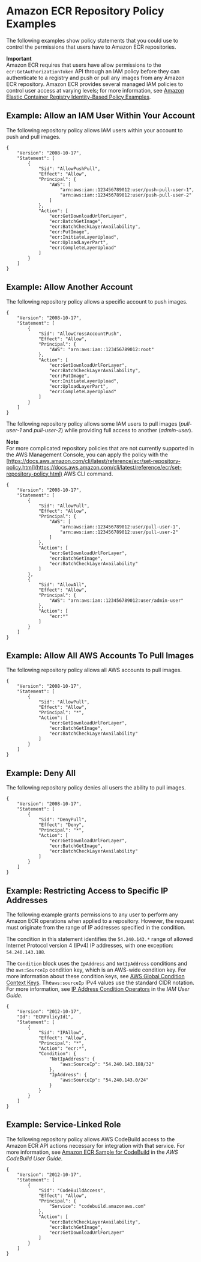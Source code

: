 # Amazon ECR Repository Policy Examples<a name="repository-policy-examples"></a>

The following examples show policy statements that you could use to control the permissions that users have to Amazon ECR repositories\.

**Important**  
Amazon ECR requires that users have allow permissions to the `ecr:GetAuthorizationToken` API through an IAM policy before they can authenticate to a registry and push or pull any images from any Amazon ECR repository\. Amazon ECR provides several managed IAM policies to control user access at varying levels; for more information, see [Amazon Elastic Container Registry Identity\-Based Policy Examples](security_iam_id-based-policy-examples.md)\.

## Example: Allow an IAM User Within Your Account<a name="IAM_within_account"></a>

The following repository policy allows IAM users within your account to push and pull images\.

```
{
    "Version": "2008-10-17",
    "Statement": [
        {
            "Sid": "AllowPushPull",
            "Effect": "Allow",
            "Principal": {
                "AWS": [
                    "arn:aws:iam::123456789012:user/push-pull-user-1",
                    "arn:aws:iam::123456789012:user/push-pull-user-2"
                ]
            },
            "Action": [
                "ecr:GetDownloadUrlForLayer",
                "ecr:BatchGetImage",
                "ecr:BatchCheckLayerAvailability",
                "ecr:PutImage",
                "ecr:InitiateLayerUpload",
                "ecr:UploadLayerPart",
                "ecr:CompleteLayerUpload"
            ]
        }
    ]
}
```

## Example: Allow Another Account<a name="IAM_allow_other_accounts"></a>

The following repository policy allows a specific account to push images\.

```
{
    "Version": "2008-10-17",
    "Statement": [
        {
            "Sid": "AllowCrossAccountPush",
            "Effect": "Allow",
            "Principal": {
                "AWS": "arn:aws:iam::123456789012:root"
            },
            "Action": [
                "ecr:GetDownloadUrlForLayer",
                "ecr:BatchCheckLayerAvailability",
                "ecr:PutImage",
                "ecr:InitiateLayerUpload",
                "ecr:UploadLayerPart",
                "ecr:CompleteLayerUpload"
            ]
        }
    ]
}
```

The following repository policy allows some IAM users to pull images \(*pull\-user\-1* and *pull\-user\-2*\) while providing full access to another \(*admin\-user*\)\.

**Note**  
For more complicated repository policies that are not currently supported in the AWS Management Console, you can apply the policy with the [https://docs.aws.amazon.com/cli/latest/reference/ecr/set-repository-policy.html](https://docs.aws.amazon.com/cli/latest/reference/ecr/set-repository-policy.html) AWS CLI command\.

```
{
    "Version": "2008-10-17",
    "Statement": [
        {
            "Sid": "AllowPull",
            "Effect": "Allow",
            "Principal": {
                "AWS": [
                    "arn:aws:iam::123456789012:user/pull-user-1",
                    "arn:aws:iam::123456789012:user/pull-user-2"
                ]
            },
            "Action": [
                "ecr:GetDownloadUrlForLayer",
                "ecr:BatchGetImage",
                "ecr:BatchCheckLayerAvailability"
            ]
        },
        {
            "Sid": "AllowAll",
            "Effect": "Allow",
            "Principal": {
                "AWS": "arn:aws:iam::123456789012:user/admin-user"
            },
            "Action": [
                "ecr:*"
            ]
        }
    ]
}
```

## Example: Allow All AWS Accounts To Pull Images<a name="IAM_all_accounts"></a>

The following repository policy allows all AWS accounts to pull images\.

```
{
    "Version": "2008-10-17",
    "Statement": [
        {
            "Sid": "AllowPull",
            "Effect": "Allow",
            "Principal": "*",
            "Action": [
                "ecr:GetDownloadUrlForLayer",
                "ecr:BatchGetImage",
                "ecr:BatchCheckLayerAvailability"
            ]
        }
    ]
}
```

## Example: Deny All<a name="IAM_deny_all"></a>

The following repository policy denies all users the ability to pull images\.

```
{
    "Version": "2008-10-17",
    "Statement": [
        {
            "Sid": "DenyPull",
            "Effect": "Deny",
            "Principal": "*",
            "Action": [
                "ecr:GetDownloadUrlForLayer",
                "ecr:BatchGetImage",
                "ecr:BatchCheckLayerAvailability"
            ]
        }
    ]
}
```

## Example: Restricting Access to Specific IP Addresses<a name="IAM_restrict_ip"></a>

The following example grants permissions to any user to perform any Amazon ECR operations when applied to a repository\. However, the request must originate from the range of IP addresses specified in the condition\.

The condition in this statement identifies the `54.240.143.*` range of allowed Internet Protocol version 4 \(IPv4\) IP addresses, with one exception: `54.240.143.188`\.

The `Condition` block uses the `IpAddress` and `NotIpAddress` conditions and the `aws:SourceIp` condition key, which is an AWS\-wide condition key\. For more information about these condition keys, see [AWS Global Condition Context Keys](https://docs.aws.amazon.com/IAM/latest/UserGuide/reference_policies_condition-keys.html)\. The`aws:sourceIp` IPv4 values use the standard CIDR notation\. For more information, see [IP Address Condition Operators](https://docs.aws.amazon.com/IAM/latest/UserGuide/reference_policies_elements_condition_operators.html#Conditions_IPAddress) in the *IAM User Guide*\.

```
{
    "Version": "2012-10-17",
    "Id": "ECRPolicyId1",
    "Statement": [
        {
            "Sid": "IPAllow",
            "Effect": "Allow",
            "Principal": "*",
            "Action": "ecr:*",
            "Condition": {
                "NotIpAddress": {
                    "aws:SourceIp": "54.240.143.188/32"
                },
                "IpAddress": {
                    "aws:SourceIp": "54.240.143.0/24"
                }
            }
        }
    ]
}
```

## Example: Service\-Linked Role<a name="IAM_service_linked"></a>

The following repository policy allows AWS CodeBuild access to the Amazon ECR API actions necessary for integration with that service\. For more information, see [Amazon ECR Sample for CodeBuild](https://docs.aws.amazon.com/codebuild/latest/userguide/sample-ecr.html) in the *AWS CodeBuild User Guide*\.

```
{
    "Version": "2012-10-17",
    "Statement": [
        {
            "Sid": "CodeBuildAccess",
            "Effect": "Allow",
            "Principal": {
                "Service": "codebuild.amazonaws.com"
            },
            "Action": [
                "ecr:BatchCheckLayerAvailability",
                "ecr:BatchGetImage",
                "ecr:GetDownloadUrlForLayer"
            ]
        }
    ]
}
```